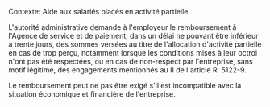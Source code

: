 Contexte: Aide aux salariés placés en activité partielle

L'autorité administrative demande à l'employeur le remboursement à l'Agence de service et de paiement, dans un délai ne pouvant être inférieur à trente jours, des sommes versées au titre de l'allocation d'activité partielle en cas de trop perçu, notamment lorsque les conditions mises à leur octroi n'ont pas été respectées, ou en cas de non-respect par l'entreprise, sans motif légitime, des engagements mentionnés au II de l'article R. 5122-9.

Le remboursement peut ne pas être exigé s'il est incompatible avec la situation économique et financière de l'entreprise.